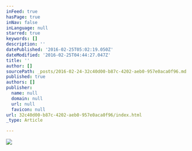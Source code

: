 ```yaml
---
inFeed: true
hasPage: true
inNav: false
inLanguage: null
starred: true
keywords: []
description: ''
datePublished: '2016-02-25T05:02:19.050Z'
dateModified: '2016-02-25T04:44:27.047Z'
title: ''
author: []
sourcePath: _posts/2016-02-24-32c40d00-b87c-4202-aeb0-957e0aca0f96.md
published: true
authors: []
publisher:
  name: null
  domain: null
  url: null
  favicon: null
url: 32c40d00-b87c-4202-aeb0-957e0aca0f96/index.html
_type: Article

---
```

![](https://the-grid-user-content.s3-us-west-2.amazonaws.com/f6c02986-5455-401d-9254-c83e5f2d3b75.jpg)